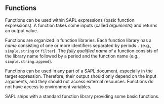 ## Functions

Functions can be used within SAPL expressions (basic function expressions). A function takes some inputs (called *arguments*) and returns an output value.

Functions are organized in function libraries. Each function library has a *name* consisting of one or more identifiers separated by periods `.` (e.g., `simple.string` or `filter`). The *fully qualified name* of a function consists of the library name followed by a period and the function name (e.g., `simple.string.append`).

Functions can be used in any part of a SAPL document, especially in the target expression. Therefore, their output should only depend on the input arguments, and they should not access external resources. Functions do not have access to environment variables.

SAPL ships with a standard function library providing some basic functions.